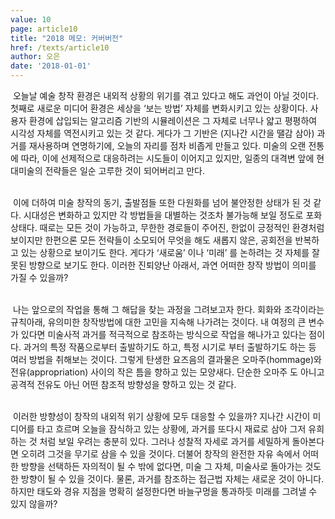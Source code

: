 ```yaml
---
value: 10
page: article10
title: "2018 메모: 커버버전"
href: /texts/article10
author: 오은
date: '2018-01-01'
---
```

&nbsp;오늘날 예술 창작 환경은 내외적 상황의 위기를 겪고 있다고 해도 과언이 아닐 것이다. 첫째로 새로운 미디어 환경은 세상을 ‘보는 방법’ 자체를 변화시키고 있는 상황이다. 사용자 환경에 삽입되는 알고리즘 기반의 시뮬레이션은 그 자체로 너무나 얇고 평평하여 시각성 자체를 역전시키고 있는 것 같다. 게다가 그 기반은 (지나간 시간을 땔감 삼아) 과거를 재사용하며 연명하기에, 오늘의 자리를 점차 비좁게 만들고 있다. 미술의 오랜 전통에 따라, 이에 선제적으로 대응하려는 시도들이 이어지고 있지만, 일종의 대격변 앞에 현대미술의 전략들은 일순 고루한 것이 되어버리고 만다.<br/><br/>

&nbsp;이에 더하여 미술 창작의 동기, 출발점들 또한 다원화를 넘어 불안정한 상태가 된 것 같다. 시대성은 변화하고 있지만 각 방법들을 대별하는 것조차 불가능해 보일 정도로 포화상태다. 때로는 모든 것이 가능하고, 무한한 경로들이 주어진, 한없이 긍정적인 환경처럼 보이지만 한편으론 모든 전략들이 소모되어 무엇을 해도 새롭지 않은, 공회전을 반복하고 있는 상황으로 보이기도 한다. 게다가 ‘새로움’ 이나 ‘미래’ 를 논하려는 것 자체를 잘못된 방향으로 보기도 한다. 이러한 진퇴양난 아래서, 과연 어떠한 창작 방법이 의미를 가질 수 있을까?<br/><br/>

&nbsp;나는 앞으로의 작업을 통해 그 해답을 찾는 과정을 그려보고자 한다. 회화와 조각이라는 규칙아래, 유의미한 창작방법에 대한 고민을 지속해 나가려는 것이다. 내 여정의 큰 변수가 있다면 미술사적 과거를 적극적으로 참조하는 방식으로 작업을 해나가고 있다는 점이다. 과거의 특정 작품으로부터 출발하기도 하고, 특정 시기로 부터 출발하기도 하는 등 여러 방법을 취해보는 것이다. 그렇게 탄생한 요즈음의 결과물은 오마주(hommage)와 전유(appropriation) 사이의 작은 틈을 향하고 있는 모양새다. 단순한 오마주 도 아니고 공격적 전유도 아닌 어떤 참조적 방향성을 향하고 있는 것 같다.<br/><br/>

&nbsp;이러한 방향성이 창작의 내외적 위기 상황에 모두 대응할 수 있을까? 지나간 시간이 미디어를 타고 흐르며 오늘을 잠식하고 있는 상황에, 과거를 또다시 재료로 삼아 그저 유희하는 것 처럼 보일 우려는 충분히 있다. 그러나 성찰적 자세로 과거를 세밀하게 돌아본다면 오히려 그것을 무기로 삼을 수 있을 것이다. 더불어 창작의 완전한 자유 속에서 어떠한 방향을 선택하든 자의적이 될 수 밖에 없다면, 미술 그 자체, 미술사로 돌아가는 것도 한 방향이 될 수 있을 것이다. 물론, 과거를 참조하는 접근법 자체는 새로운 것이 아니다. 하지만 태도와 경유 지점을 명확히 설정한다면 바늘구멍을 통과하듯 미래를 그려낼 수 있지 않을까?